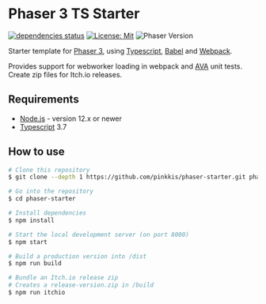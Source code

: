 # Phaser 3 TS Starter

[![dependencies status](https://david-dm.org/pinkkis/phaser-starter/status.svg?style=flat-square)](https://david-dm.org/pinkkis/phaser-starter)
[![License: Mit](https://img.shields.io/badge/License-MIT-greenbright.svg?style=flat-square)](https://opensource.org/licenses/MIT)
![Phaser Version](https://img.shields.io/github/package-json/v/pinkkis/phaser-starter.svg?style=flat-square)


Starter template for [Phaser 3](https://phaser.io/), using [Typescript](https://www.typescriptlang.org/), [Babel](https://babeljs.io/) and [Webpack](https://webpack.js.org/).

Provides support for webworker loading in webpack and [AVA](https://github.com/avajs/ava) unit tests. Create zip files for Itch.io releases.

## Requirements
* [Node.js](https://nodejs.org/en/download/) - version 12.x or newer
* [Typescript](https://www.typescriptlang.org/) 3.7

## How to use
```bash
# Clone this repository
$ git clone --depth 1 https://github.com/pinkkis/phaser-starter.git phaser-starter

# Go into the repository
$ cd phaser-starter

# Install dependencies
$ npm install

# Start the local development server (on port 8000)
$ npm start

# Build a production version into /dist
$ npm run build

# Bundle an Itch.io release zip
# Creates a release-version.zip in /build
$ npm run itchio
```
